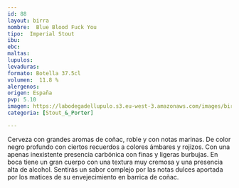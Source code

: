```yaml
---
id: 88
layout: birra
nombre:  Blue Blood Fuck You
tipo:  Imperial Stout
ibu:  
ebc:
maltas: 
lupulos: 
levaduras: 
formato: Botella 37.5cl
volumen:  11.8 %
alergenos: 
origen: España
pvp: 5.10
imagen: https://labodegadellupulo.s3.eu-west-3.amazonaws.com/images/birras/blueblood.jpg
categoria: [Stout_&_Porter]

---
```

Cerveza con grandes aromas de coñac, roble y con notas marinas. De color negro profundo con ciertos recuerdos a colores ámbares y rojizos. Con una apenas inexistente presencia carbónica con finas y ligeras burbujas. En boca tiene un gran cuerpo con una textura muy cremosa y una presencia alta de alcohol. Sentirás un sabor complejo por las notas dulces aportada por los matices de su envejecimiento en barrica de coñac.



